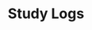 ---
layout: list
type: category
title: Study Logs
slug: studylogs
sidebar: true
order: 4
permalink: /blog/
description: >
  Material that I am learning.
---